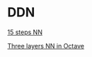 # DDN

[15 steps NN](http://code-spot.co.za/2009/10/08/15-steps-to-implemented-a-neural-net/)

[Three layers NN in Octave](http://swizec.com/blog/i-suck-at-implementing-neural-networks-in-octave/swizec/2929)

